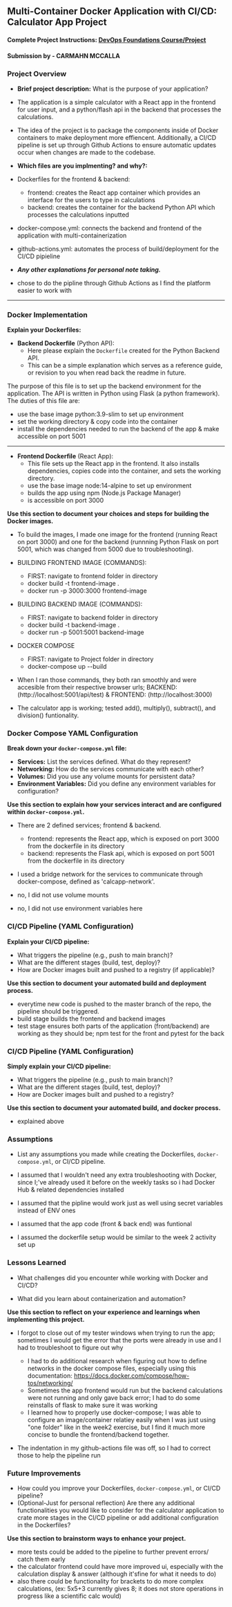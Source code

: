 ## Multi-Container Docker Application with CI/CD: Calculator App Project

#### Complete Project Instructions: [DevOps Foundations Course/Project](https://github.com/shiftkey-labs/DevOps-Foundations-Course/tree/master/Project)

#### Submission by - **CARMAHN MCCALLA**

### Project Overview

- **Brief project description:** What is the purpose of your application?

 - The application is a simple calculator with a React app in the frontend for user input, and a python/flash api in the backend that processes the calculations. 

- The idea of the project is to package the components inside of Docker containers to make deployment more effiencent. Additionally, a CI/CD pipeline is set up through Github Actions to ensure automatic updates occur when changes are made to the codebase. 


- **Which files are you implmenting? and why?:**

- Dockerfiles for the frontend & backend:
    - frontend: creates the React app container which provides an interface for the users to type in calculations
    - backend: creates the container for the backend  Python API which processes the calculations inputted
- docker-compose.yml: connects the backend and frontend of the application with multi-containerization  
- github-actions.yml: automates the process of build/deployment for the CI/CD pipieline 


- _**Any other explanations for personal note taking.**_

- chose to do the pipline through Github Actions as I find the platform easier to work with 

***

### Docker Implementation

**Explain your Dockerfiles:**

- **Backend Dockerfile** (Python API):
    - Here please explain the `Dockerfile` created for the Python Backend API. 
    - This can be a simple explanation which serves as a reference guide, or revision to you when read back the readme in future. 

The purpose of this file is to set up the backend environment for the application. The API is written in Python using Flask (a python framework). The duties of this file are:
- use the base image python:3.9-slim to set up environment
- set the working directory & copy code into the container
- install the dependencies needed to run the backend of the app & make accessible on port 5001

***
- **Frontend Dockerfile** (React App):
    - This file sets up the React app in the frontend. It also installs dependencies, copies code into the container, and sets the working directory. 
    - use the base image node:14-alpine to set up environment
    - builds the app using npm (Node.js Package Manager) 
    - is accessible on port 3000

**Use this section to document your choices and steps for building the Docker images.**
<!-- Include explanation here EXPLAIN THE STEPS AND LINES YOU PUT INTO CMD LINE TO BUILD IMGS-->
- To build the images, I made one image for the frontend (running React on port 3000) and one for the backend (runnning Python Flask on port 5001, which was changed from 5000 due to troubleshooting).
- BUILDING FRONTEND IMAGE (COMMANDS):
    - FIRST: navigate to frontend folder in directory
    - docker build -t frontend-image .
    - docker run -p 3000:3000 frontend-image
- BUILDING BACKEND IMAGE (COMMANDS):
    - FIRST: navigate to backend folder in directory
    - docker build -t backend-image .
    - docker run -p 5001:5001 backend-image
- DOCKER COMPOSE
    - FIRST: navigate to Project folder in directory
    - docker-compose up --build

- When I ran those commands, they both ran smoothly and were accesible from their respective browser urls; BACKEND:(http://localhost:5001/api/test) & FRONTEND: (http://localhost:3000)
- The calculator app is working; tested add(), multiply(), subtract(), and division() funtionality.

### Docker Compose YAML Configuration

**Break down your `docker-compose.yml` file:**

- **Services:** List the services defined. What do they represent?
- **Networking:** How do the services communicate with each other?
- **Volumes:** Did you use any volume mounts for persistent data?
- **Environment Variables:** Did you define any environment variables for configuration? 

**Use this section to explain how your services interact and are configured within `docker-compose.yml`.**

- There are 2 defined services; frontend & backend. 
    - frontend: represents the React app, which is exposed on port 3000 from the dockerfile in its directory
    - backend:  represents the Flask api, which is exposed on port 5001 from the dockerfile in its directory

- I used a bridge network for the services to communicate through docker-compose, defined as 'calcapp-network'.

- no, I did not use volume mounts 

- no, I did not use environment variables here

### CI/CD Pipeline (YAML Configuration)

**Explain your CI/CD pipeline:**

- What triggers the pipeline (e.g., push to main branch)?
- What are the different stages (build, test, deploy)?
- How are Docker images built and pushed to a registry (if applicable)?

**Use this section to document your automated build and deployment process.**

- everytime new code is pushed to the master branch of the repo, the pipeline should be triggered. 
- build stage builds the frontend and backend images
- test stage ensures both parts of the application (front/backend) are working as they should be; npm test for the front and pytest for the back


<!-- NOTE: It is not compulsory to include detailed explanations, writing succint concise points would also sufice. Make sure maintain readability and clarity. -->


### CI/CD Pipeline (YAML Configuration)

**Simply explain your CI/CD pipeline:**

- What triggers the pipeline (e.g., push to main branch)?
- What are the different stages (build, test, deploy)?
- How are Docker images built and pushed to a registry?

**Use this section to document your automated build, and docker process.**

- explained above


### Assumptions

- List any assumptions you made while creating the Dockerfiles, `docker-compose.yml`, or CI/CD pipeline. 

- I assumed that I wouldn't need any extra troubleshooting with Docker, since I;'ve already used it before on the weekly tasks so i had Docker Hub & related dependencies installed
- I assumed that the pipline would work just as well using secret variables instead of ENV ones 
- I assumed that the app code (front & back end) was funtional
- I assumed the dockerfile setup would be similar to the week 2 activity set up 

### Lessons Learned

- What challenges did you encounter while working with Docker and CI/CD?
   
- What did you learn about containerization and automation?

**Use this section to reflect on your experience and learnings when implementing this project.**

 - I forgot to close out of my tester windows when trying to run the app; sometimes I would get the error that the ports were already in use and I had to troubleshoot to figure out why 
    - I had to do additional research when figuring out how to define networks in the docker compose files, especially using this documentation: https://docs.docker.com/compose/how-tos/networking/ 
    - Sometimes the app frontend would run but the backend calculations were not running and only gave back error; I had to do some reinstalls of flask to make sure it was working 
    - I learned how to properly use docker-compose; I was able to configure an image/container relatiey easily when I was just using "one folder" like in the week2 exercise, but I find it much more concise to bundle the frontend/backend together. 

- The indentation in my github-actions file was off, so I had to correct those to help the pipeline run 


### Future Improvements

- How could you improve your Dockerfiles, `docker-compose.yml`, or CI/CD pipeline? 
- (Optional-Just for personal reflection) Are there any additional functionalities you would like to consider for the calculator application to crate more stages in the CI/CD pipeline or add additional configuration in the Dockerfiles?

**Use this section to brainstorm ways to enhance your project.**

- more tests could be added to the pipeline to further prevent errors/ catch them early
- the calculator frontend could have more improved ui, especially with the calculation display & answer (although it'sfine for what it needs to do) 
- also there could be functionality for brackets to do more complex calculations, (ex: 5x5+3 currently gives 8; it does not store operations in progress like a scientific calc would)

<!-- #TESTING CHANGES FOR PIPELINE -->




<!-- BEST OF LUCK! -->
